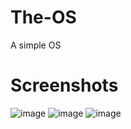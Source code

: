 # The-OS
A simple OS

# Screenshots
![image](https://user-images.githubusercontent.com/62113486/235325587-361faf48-866d-4a91-83d3-35b33e06e6a1.png)
![image](https://user-images.githubusercontent.com/62113486/235325594-96973290-1a76-4169-960a-e653c3ea00f1.png)
![image](https://user-images.githubusercontent.com/62113486/235325599-537b77d5-8fc3-466b-9aad-bc08718f2999.png)
